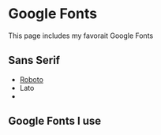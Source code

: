# Google Fonts

This page includes my favorait Google Fonts

## Sans Serif

- [Roboto](https://fonts.google.com/specimen/Roboto)
- Lato
- 

## Google Fonts I use

